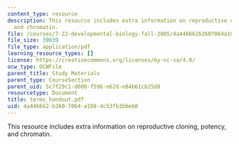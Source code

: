 ```yaml
---
content_type: resource
description: This resource includes extra information on reproductive cloning, potency,
  and chromatin.
file: /courses/7-22-developmental-biology-fall-2005/4a446662b2607064a1084c53fb3b6eb8_terms_handout.pdf
file_size: 39039
file_type: application/pdf
learning_resource_types: []
license: https://creativecommons.org/licenses/by-nc-sa/4.0/
ocw_type: OCWFile
parent_title: Study Materials
parent_type: CourseSection
parent_uid: 5c7f29c1-d600-f596-e62d-e84b61cb25d8
resourcetype: Document
title: terms_handout.pdf
uid: 4a446662-b260-7064-a108-4c53fb3b6eb8
---
```

This resource includes extra information on reproductive cloning, potency, and chromatin.